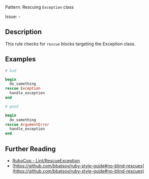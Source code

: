 Pattern: Rescuing `Exception` class

Issue: -

## Description

This rule checks for `rescue` blocks targeting the Exception class.

## Examples

```ruby
# bad

begin
  do_something
rescue Exception
  handle_exception
end
```
```ruby
# good

begin
  do_something
rescue ArgumentError
  handle_exception
end
```

## Further Reading

* [RuboCop - Lint/RescueException](https://docs.rubocop.org/rubocop/cops_lint.html#lintrescueexception)
* [https://github.com/bbatsov/ruby-style-guide#no-blind-rescues](https://github.com/bbatsov/ruby-style-guide#no-blind-rescues)
